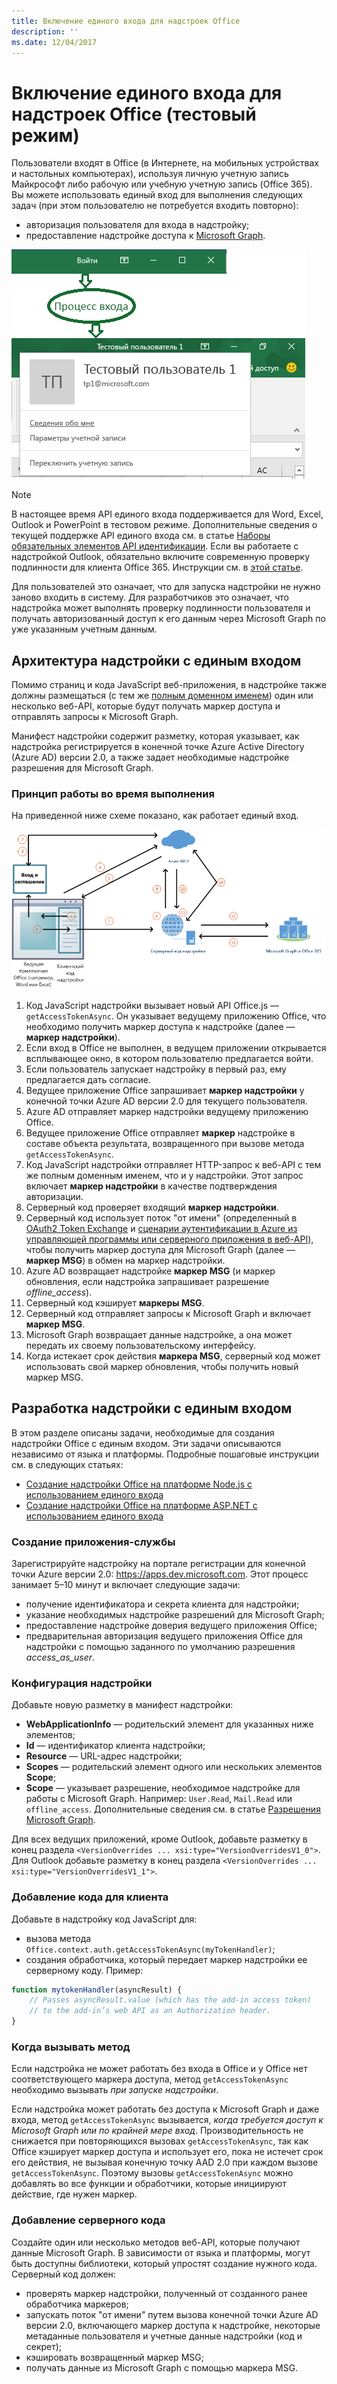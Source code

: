 ```yaml
---
title: Включение единого входа для надстроек Office
description: ''
ms.date: 12/04/2017
---
```


# <a name="enable-single-sign-on-for-office-add-ins-preview"></a>Включение единого входа для надстроек Office (тестовый режим)

Пользователи входят в Office (в Интернете, на мобильных устройствах и настольных компьютерах), используя личную учетную запись Майкрософт либо рабочую или учебную учетную запись (Office 365). Вы можете использовать единый вход для выполнения следующих задач (при этом пользователю не потребуется входить повторно):

* авторизация пользователя для входа в надстройку;
* предоставление надстройке доступа к [Microsoft Graph](https://developer.microsoft.com/graph/docs).

![Изображение, иллюстрирующее процесс входа в надстройку](../images/office-host-title-bar-sign-in.png)

> [!NOTE]
> В настоящее время API единого входа поддерживается для Word, Excel, Outlook и PowerPoint в тестовом режиме. Дополнительные сведения о текущей поддержке API единого входа см. в статье [Наборы обязательных элементов API идентификации](https://dev.office.com/reference/add-ins/requirement-sets/identity-api-requirement-sets).
> Если вы работаете с надстройкой Outlook, обязательно включите современную проверку подлинности для клиента Office 365. Инструкции см. в [этой статье](https://social.technet.microsoft.com/wiki/contents/articles/32711.exchange-online-how-to-enable-your-tenant-for-modern-authentication.aspx).

Для пользователей это означает, что для запуска надстройки не нужно заново входить в систему. Для разработчиков это означает, что надстройка может выполнять проверку подлинности пользователя и получать авторизованный доступ к его данным через Microsoft Graph по уже указанным учетным данным.

## <a name="sso-add-in-architecture"></a>Архитектура надстройки с единым входом

Помимо страниц и кода JavaScript веб-приложения, в надстройке также должны размещаться (с тем же [полным доменном именем](https://msdn.microsoft.com/ru-ru/library/windows/desktop/ms682135.aspx#_dns_fully_qualified_domain_name_fqdn__gly)) один или несколько веб-API, которые будут получать маркер доступа и отправлять запросы к Microsoft Graph.

Манифест надстройки содержит разметку, которая указывает, как надстройка регистрируется в конечной точке Azure Active Directory (Azure AD) версии 2.0, а также задает необходимые надстройке разрешения для Microsoft Graph.

### <a name="how-it-works-at-runtime"></a>Принцип работы во время выполнения

На приведенной ниже схеме показано, как работает единый вход.
<!-- Minor fixes to the text in the diagram - change V2 to v2.0, and change "(e.g. Word, Excel, etc.)" to "(for example, Word, Excel)". -->

![Схема единого входа](../images/sso-overview-diagram.png)

1. Код JavaScript надстройки вызывает новый API Office.js — `getAccessTokenAsync`. Он указывает ведущему приложению Office, что необходимо получить маркер доступа к надстройке (далее — **маркер надстройки**).
1. Если вход в Office не выполнен, в ведущем приложении открывается всплывающее окно, в котором пользователю предлагается войти.
1.  Если пользователь запускает надстройку в первый раз, ему предлагается дать согласие.
1. Ведущее приложение Office запрашивает **маркер надстройки** у конечной точки Azure AD версии 2.0 для текущего пользователя.
1. Azure AD отправляет маркер надстройки ведущему приложению Office.
1. Ведущее приложение Office отправляет **маркер** надстройке в составе объекта результата, возвращенного при вызове метода `getAccessTokenAsync`.
1. Код JavaScript надстройки отправляет HTTP-запрос к веб-API с тем же полным доменным именем, что и у надстройки. Этот запрос включает **маркер надстройки** в качестве подтверждения авторизации.  
1. Серверный код проверяет входящий **маркер надстройки**.
1. Серверный код использует поток "от имени" (определенный в [OAuth2 Token Exchange](https://tools.ietf.org/html/draft-ietf-oauth-token-exchange-02) и [сценарии аутентификации в Azure из управляющей программы или серверного приложения в веб-API](https://docs.microsoft.com/ru-ru/azure/active-directory/develop/active-directory-authentication-scenarios#daemon-or-server-application-to-web-api)), чтобы получить маркер доступа для Microsoft Graph (далее — **маркер MSG**) в обмен на маркер надстройки.
1. Azure AD возвращает надстройке **маркер MSG** (и маркер обновления, если надстройка запрашивает разрешение *offline_access*).
1. Серверный код кэширует **маркеры MSG**.
1. Серверный код отправляет запросы к Microsoft Graph и включает **маркер MSG**.
1. Microsoft Graph возвращает данные надстройке, а она может передать их своему пользовательскому интерфейсу.
1. Когда истекает срок действия **маркера MSG**, серверный код может использовать свой маркер обновления, чтобы получить новый маркер MSG.

## <a name="develop-an-sso-add-in"></a>Разработка надстройки с единым входом

В этом разделе описаны задачи, необходимые для создания надстройки Office с единым входом. Эти задачи описываются независимо от языка и платформы. Подробные пошаговые инструкции см. в следующих статьях:

* [Создание надстройки Office на платформе Node.js с использованием единого входа](create-sso-office-add-ins-nodejs.md)
* [Создание надстройки Office на платформе ASP.NET с использованием единого входа](create-sso-office-add-ins-aspnet.md)

### <a name="create-the-service-application"></a>Создание приложения-службы

Зарегистрируйте надстройку на портале регистрации для конечной точки Azure версии 2.0: https://apps.dev.microsoft.com. Этот процесс занимает 5–10 минут и включает следующие задачи:

* получение идентификатора и секрета клиента для надстройки;
* указание необходимых надстройке разрешений для Microsoft Graph;
* предоставление надстройке доверия ведущего приложения Office;
* предварительная авторизация ведущего приложения Office для надстройки с помощью заданного по умолчанию разрешения *access_as_user*.

### <a name="configure-the-add-in"></a>Конфигурация надстройки

Добавьте новую разметку в манифест надстройки:

* **WebApplicationInfo** — родительский элемент для указанных ниже элементов;
* **Id** — идентификатор клиента надстройки;
* **Resource** — URL-адрес надстройки;
* **Scopes** — родительский элемент одного или нескольких элементов **Scope**;
* **Scope** — указывает разрешение, необходимое надстройке для работы с Microsoft Graph. Например: `User.Read`, `Mail.Read` или `offline_access`. Дополнительные сведения см. в статье [Разрешения Microsoft Graph](https://developer.microsoft.com/en-us/graph/docs/concepts/permissions_reference).

Для всех ведущих приложений, кроме Outlook, добавьте разметку в конец раздела `<VersionOverrides ... xsi:type="VersionOverridesV1_0">`. Для Outlook добавьте разметку в конец раздела `<VersionOverrides ... xsi:type="VersionOverridesV1_1">`.

### <a name="add-client-side-code"></a>Добавление кода для клиента

Добавьте в надстройку код JavaScript для:

* вызова метода `Office.context.auth.getAccessTokenAsync(myTokenHandler)`;
* создания обработчика, который передает маркер надстройки ее серверному коду. Пример:

```js
function mytokenHandler(asyncResult) {
    // Passes asyncResult.value (which has the add-in access token)
    // to the add-in’s web API as an Authorization header.
}
```

### <a name="when-to-call-the-method"></a>Когда вызывать метод

Если надстройка не может работать без входа в Office и у Office нет соответствующего маркера доступа, метод `getAccessTokenAsync` необходимо вызывать *при запуске надстройки*.

Если надстройка может работать без доступа к Microsoft Graph и даже входа, метод `getAccessTokenAsync` вызывается, *когда требуется доступ к Microsoft Graph или по крайней мере вход*. Производительность не снижается при повторяющихся вызовах `getAccessTokenAsync`, так как Office кэширует маркер доступа и использует его, пока не истечет срок его действия, не вызывая конечную точку AAD 2.0 при каждом вызове `getAccessTokenAsync`. Поэтому вызовы `getAccessTokenAsync` можно добавлять во все функции и обработчики, которые инициируют действие, где нужен маркер.

### <a name="add-server-side-code"></a>Добавление серверного кода

Создайте один или несколько методов веб-API, которые получают данные Microsoft Graph. В зависимости от языка и платформы, могут быть доступны библиотеки, который упростят создание нужного кода. Серверный код должен:

* проверять маркер надстройки, полученный от созданного ранее обработчика маркеров;
* запускать поток "от имени" путем вызова конечной точки Azure AD версии 2.0, включающего маркер доступа к надстройке, некоторые метаданные пользователя и учетные данные надстройки (код и секрет);
* кэшировать возвращенный маркер MSG;
* получать данные из Microsoft Graph с помощью маркера MSG.
